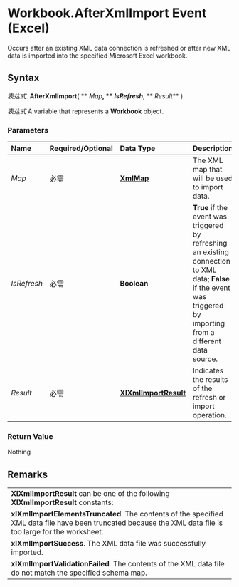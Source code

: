 
# Workbook.AfterXmlImport Event (Excel)

Occurs after an existing XML data connection is refreshed or after new XML data is imported into the specified Microsoft Excel workbook.


## Syntax

 _表达式_. **AfterXmlImport**( ** _Map_**, ** _IsRefresh_**, ** _Result_** )

 _表达式_ A variable that represents a **Workbook** object.


### Parameters



|**Name**|**Required/Optional**|**Data Type**|**Description**|
|:-----|:-----|:-----|:-----|
| _Map_|必需|**[XmlMap](39b0823f-0068-d8df-e4e1-ca62b55d58f5.md)**|The XML map that will be used to import data.|
| _IsRefresh_|必需|**Boolean**|**True** if the event was triggered by refreshing an existing connection to XML data; **False** if the event was triggered by importing from a different data source.|
| _Result_|必需|**[XlXmlImportResult](9a43512f-c2f3-f92b-f486-14e5c8bd114a.md)**|Indicates the results of the refresh or import operation.|

### Return Value

Nothing


## Remarks




||
|:-----|
|**XlXmlImportResult** can be one of the following **XlXmlImportResult** constants:|
|**xlXmlImportElementsTruncated**. The contents of the specified XML data file have been truncated because the XML data file is too large for the worksheet.|
|**xlXmlImportSuccess**. The XML data file was successfully imported.|
|**xlXmlImportValidationFailed**. The contents of the XML data file do not match the specified schema map.|
